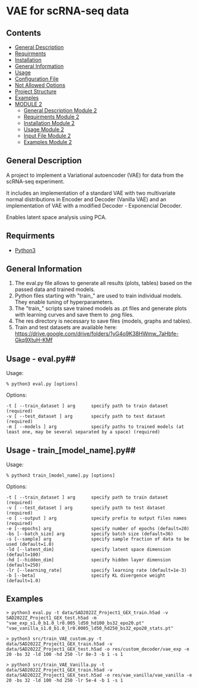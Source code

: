 # VAE for scRNA-seq data #

## Contents ##
  * [General Description](#general-description)
  * [Requirments](#requirments)
  * [Installation](#installation)
  * [General Information](#general-information)
  * [Usage](#usage)
  * [Configuration File](#configuration-file)
  * [Not Allowed Options](#not-allowed-options)
  * [Project Structure](#project-structure)
  * [Examples](#examples)
  * [MODULE 2](#module-2)
    - [General Description Module 2](#general-description-module-2)
    - [Requirments Module 2](requirments-module-2)
    - [Installation Module 2](#installation-module-2)
    - [Usage Module 2](#usage-module-2)
    - [Input File Module 2](#input-file-module-2)
    - [Examples Module 2](#examples-module-2)

## General Description ##
A project to implement a Variational autoencoder (VAE) for data from the scRNA-seq experiment.

It includes an implementation of a standard VAE with two multivariate normal distributions in Encoder and Decoder (Vanilla VAE) and an implementation of VAE with a modified Decoder - Exponencial Decoder.

Enables latent space analysis using PCA.

## Requirments ##
  * [Python3](https://docs.python-guide.org/starting/install3/linux/)
    
## General Information ##
1. The eval.py file allows to generate all results (plots, tables) based on the passed data and trained models.
2. Python files starting with "train_" are used to train individual models. They enable tuning of hyperparameters.
3. The "train_" scripts save trained models as .pt files and generate plots with learning curves and save them to .png files.
4. The res directory is necessary to save files (models, graphs and tables).
5. Train and test datasets are available here: https://drive.google.com/drive/folders/1yG4o9K38HWmw_7aHbfe-Gkq9XtuH-KMf

## Usage - eval.py##
Usage:

    % python3 eval.py [options]

Options:

    -t [ --train_dataset ] arg      specify path to train dataset (required)
    -v [ --test_dataset ] arg       specify path to test dataset (required)
    -m [ --models ] arg             specify paths to trained models (at least one, may be several separated by a space) (required)

## Usage - train_[model_name].py##
Usage:

    % python3 train_[model_name].py [options]

Options:

    -t [ --train_dataset ] arg      specify path to train dataset (required)
    -v [ --test_dataset ] arg       specify path to test dataset (required)
    -o [ --output ] arg             specify prefix to output files names (required)
    -e [--epochs] arg               specify number of epochs (default=20)
    -bs [--batch_size] arg          specify batch size (default=36)
    -s [--sample] arg               specify sample fraction of data to be used (default=1.0)
    -ld [--latent_dim]              specify latent space dimension (default=100)
    -hd [--hidden_dim]              specify hidden layer dimension (default=250)
    -lr [--learning_rate]           specify learning rate (default=1e-3)
    -b [--beta]                     specify KL divergence weight (default=1.0)
    
## Examples ##
    > python3 eval.py -t data/SAD2022Z_Project1_GEX_train.h5ad -v SAD2022Z_Project1_GEX_test.h5ad -m "vae_exp_s1.0_b1.0_lr0.005_ld50_hd100_bs32_epo20.pt" "vae_vanilla_s1.0_b1.0_lr0.0005_ld50_hd250_bs32_epo20_stats.pt"

    > python3 src/train_VAE_custom.py -t data/SAD2022Z_Project1_GEX_train.h5ad -v data/SAD2022Z_Project1_GEX_test.h5ad -o res/custom_decoder/vae_exp -e 20 -bs 32 -ld 100 -hd 250 -lr 8e-3 -b 1 -s 1

    > python3 src/train_VAE_Vanilla.py -t data/SAD2022Z_Project1_GEX_train.h5ad -v data/SAD2022Z_Project1_GEX_test.h5ad -o res/vae_vanilla/vae_vanilla -e 20 -bs 32 -ld 100 -hd 250 -lr 5e-4 -b 1 -s 1



